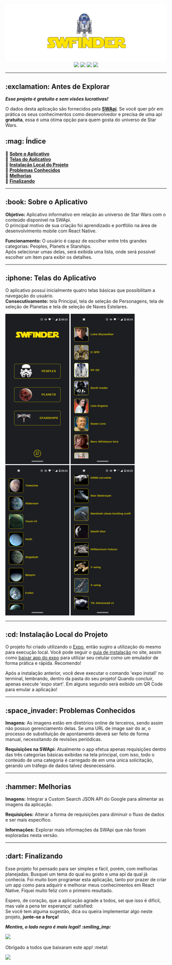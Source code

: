 <div id="Header" align="center">
  <img src="https://github.com/WagnerManko/readme_files/blob/master/swfinder/header_readme.png" />
  <a href="https://drive.google.com/file/d/1QABkL4ZpCkOqHNQzJpOEO_OvaU8-ISXA/view?usp=sharing" target="_blank"><img src="https://img.shields.io/badge/Download-Android-brightgreen"/></a>
  <a href="#Header"><img src="https://img.shields.io/badge/Version-1.0-blue"/></a>
  <a href="https://github.com/Juriy/swapi" target="_blank"><img src="https://img.shields.io/badge/SWApi-Github-yellow"/></a>
  <a href="https://expo.io/" target="_blank"><img src="https://img.shields.io/badge/Expo-Github-blueviolet"/></a>
</div>

<hr>

<div id="Importante">
  <h2> :exclamation: Antes de Explorar </h2>
  <p><b><i>Esse projeto é gratuito e sem visões lucrativas!</i></b></p>
  <p>O dados desta aplicação são fornecidos pela <a href="https://swapi.dev/" target="_blank"><b>SWApi</b></a>. Se você quer pôr em prática os seus conhecimentos como desenvolvedor e precisa de uma api <b>gratuita</b>, essa é uma ótima opção para quem gosta do universo de Star Wars.</p>
</div>

<div id="Indice">
  <h2> :mag: Índice </h2>

   :speech_balloon: <a href="#Sobre"><b>Sobre o Aplicativo</b></a><br>
   :speech_balloon: <a href="#Telas"><b>Telas do Aplicativo</b></a><br>
   :speech_balloon: <a href="#Instalacao"><b>Instalação Local do Projeto</b></a><br>
   :speech_balloon: <a href="#Problemas"><b>Problemas Conhecidos</b></a><br>
   :speech_balloon: <a href="#Melhorias"><b>Melhorias</b></a><br>
   :speech_balloon: <a href="#Finalizando"><b>Finalizando</b></a><br>
</div>

<hr>

<div id="Sobre">
<h2> :book: Sobre o Aplicativo</h2>
<p><b>Objetivo:</b> Aplicativo informativo em relação ao universo de Star Wars com o conteúdo disponível na SWApi.<br>
O principal motivo de sua criação foi aprendizado e portfólio na área de desenvolvimento mobile com React Native.</p>

<p><b>Funcionamento:</b> O usuário é capaz de escolher entre três grandes categorias: Peoples, Planets e Starships.<br>
Após selecionar umas delas, será exibida uma lista, onde será possível escolher um item para exibir os detalhes.</p>
</div>

<hr>

<div id="Telas">
<h2> :iphone: Telas do Aplicativo </h2>
<p>O aplicativo possui inicialmente quatro telas básicas que possibilitam a navegação do usuário.<br>
<b>Consecutivamente:</b> tela Principal, tela de seleção de Personagens, tela de seleção de Planetas e tela de seleção de Naves Estelares.</p>
<img width="200" src="https://github.com/WagnerManko/readme_files/blob/master/swfinder/home_app.png" /> <img width="200" src="https://github.com/WagnerManko/readme_files/blob/master/swfinder/peoples_app.png" /> <img width="200" src="https://github.com/WagnerManko/readme_files/blob/master/swfinder/planets_app.png" /> <img width="200" src="https://github.com/WagnerManko/readme_files/blob/master/swfinder/starships_app.png" />
</div>

<hr>

<div id="Instalacao">
  <h2> :cd: Instalação Local do Projeto </h2>
  <p>O projeto foi criado utilizando o <a href="https://expo.io/" target="_blank">Expo</a>, então sugiro a utilização do mesmo para execução local. Você pode seguir o <a href="https://docs.expo.io/" target="_blank">guia de instalação</a> no site, assim como <a href="https://play.google.com/store/apps/details?id=host.exp.exponent" target="_blank">baixar app do expo</a> para utilizar seu celular como um emulador de forma prática e rápida. Recomendo!</p>
  
  <p>Após a instalação anterior, você deve executar o comando 'expo install' no terminal, lembrando, dentro da pasta do seu projeto! Quando concluir, apenas execute 'expo start'. Em alguns segundo será exibido um QR Code para emular a aplicação!</p>
</div>

<hr>

<div id="Problemas">
  <h2> :space_invader: Problemas Conhecidos </h2>
  <p><b>Imagens:</b> As imagens estão em diretórios online de terceiros, sendo assim não possuo gerenciamento delas. Se uma URL de image sair do ar, o processo de substituição de apontamento deverá ser feito de forma manual, necessitando de revisões periódicas.</p>
  
  <p><b>Requisições na SWApi:</b> Atualmente o app efetua apenas requisições dentro das três categorias básicas exibidas na tela principal, com isso, todo o conteúdo de uma categoria é carregado de em uma única solicitação, gerando um tráfego de dados talvez desnecessário.</p>
</div>

<hr>

<div id="Melhorias">
  <h2> :hammer: Melhorias </h2>
  <p><b>Imagens:</b> Integrar a Custom Search JSON API do Google para alimentar as imagens da aplicação.</p>
  
  <p><b>Requisições:</b> Alterar a forma de requisições para diminuir o fluxo de dados e ser mais específico.</p>
  
  <p><b>Informações:</b> Explorar mais informações da SWApi que não foram exploradas nesta versão.</p>
</div>

<hr>

<div id="Finalizando">
  <h2> :dart: Finalizando </h2>
  <p>Esse projeto foi pensado para ser simples e fácil, porém, com melhorias planejadas. Busquei um tema do qual eu gosto e uma api da qual já conhecia. Foi muito bom programar esta aplicação, tanto por prazer de criar um app como para adquirir e melhorar meus conhecimentos em React Native. Fiquei muito feliz com o primeiro resultado.</p>
  
  <p>Espero, de coração, que a aplicação agrade a todos, sei que isso é difícil, mas vale a pena ter esperança! :satisfied:<br>
  Se você tem alguma sugestão, dica ou queira implementar algo neste projeto, <b>junte-se a força!</b></p>
  
  <p><b><i>Mentira, o lado negro é mais legal! :smiling_imp:</i></b></p>
  <img src="https://media.tenor.com/images/1d77fb5558842fa500a41bf77d9b8606/tenor.gif" />
  <br>
  
  <p>Obrigado a todos que baixaram este app! :metal:</p>
  
  <p><a href="https://www.linkedin.com/in/wagner-mengue-898892172/" target="_blank"><img src="https://img.shields.io/badge/Manko-LinkedIn-blue"/></a></p>
</div>
